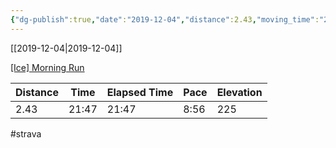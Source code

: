 ```yaml
---
{"dg-publish":true,"date":"2019-12-04","distance":2.43,"moving_time":"21:47","elapsed_time":"21:47","pace":"8:56","total_elevation_gain":225,"url":"https://www.strava.com/activities/2911891236","permalink":"/01-personal/strava/2019-12-04-ice-morning-run/","dgPassFrontmatter":true}
---
```



[[2019-12-04\|2019-12-04]]

[[Ice] Morning Run](https://www.strava.com/activities/2911891236)

| Distance | Time  | Elapsed Time | Pace | Elevation |
| -------- | ----- | ------------ | ---- | --------- |
| 2.43     | 21:47 | 21:47        | 8:56 | 225       |




#strava
